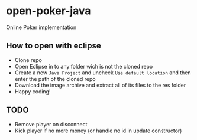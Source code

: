 # open-poker-java
Online Poker implementation

## How to open with eclipse
- Clone repo
- Open Eclipse in to any folder wich is not the cloned repo
- Create a new `Java Project` and uncheck `Use default location` and then enter the path of the cloned repo
- Download the image archive and extract all of its files to the res folder
- Happy coding!

## TODO
- Remove player on disconnect
- Kick player if no more money (or handle no id in update constructor)